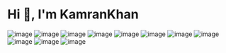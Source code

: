 

# Hi 👋, I'm KamranKhan

![image](https://github.com/user-attachments/assets/404ed290-296b-4e6a-8698-efa9bee09dd2) ![image](https://github.com/user-attachments/assets/b129f6b3-b9d6-471e-a6a1-405e14c7c009) ![image](https://github.com/user-attachments/assets/e7ea4aa2-482d-4166-8992-50eb5d08d886) ![image](https://github.com/user-attachments/assets/4e7e2a71-db85-4255-995b-f363ef5e4ac6) ![image](https://github.com/user-attachments/assets/545d45b9-b6f5-478c-87f1-3d7690701739) ![image](https://github.com/user-attachments/assets/1ca0bfc1-3258-414a-bfa8-86e49ebf6416) ![image](https://github.com/user-attachments/assets/19e832e8-f34d-42d5-b3fc-14752bc8bc79) ![image](https://github.com/user-attachments/assets/2288676d-1207-42fc-b2cf-857e254acd0c) ![image](https://github.com/user-attachments/assets/b6b8538d-bee8-4152-a86d-0d6ff6720881) ![image](https://github.com/user-attachments/assets/3eb98be2-6c27-453b-9f17-ac1bc8382d27) ![image](https://github.com/user-attachments/assets/90d8fb2d-4a69-4107-80fb-ffa6976f2c86) 


























